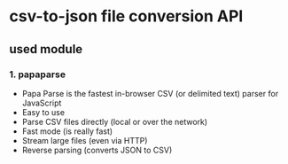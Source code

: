 # **csv-to-json file conversion API**
## used module
### 1.  **papaparse** 
- Papa Parse is the fastest in-browser CSV (or delimited text) parser for JavaScript
- Easy to use
- Parse CSV files directly (local or over the network)
- Fast mode (is really fast)
- Stream large files (even via HTTP)
- Reverse parsing (converts JSON to CSV)
